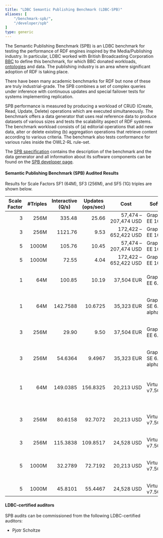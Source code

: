 ```yaml
---
title: "LDBC Semantic Publishing Benchmark (LDBC-SPB)"
aliases: [
    "/benchmark-spb/",
    "/developer/spb"
]
type: generic
---
```


The Semantic Publishing Benchmark (SPB) is an LDBC benchmark for testing the performance of RDF engines inspired by the Media/Publishing industry. In particular, LDBC worked with British Broadcasting Corporation [BBC](http://www.bbc.co.uk/blogs/internet/posts/Linked-Data-Connecting-together-the-BBCs-Online-Content) to define this benchmark, for which BBC donated workloads, [ontologies](https://github.com/ldbc/ldbc_spb_bm_2.0/tree/master/datasets_and_queries/ontologies) and data. The publishing industry is an area where significant adoption of RDF is taking place.

There have been many academic benchmarks for RDF but none of these are truly industrial-grade. The SPB  combines a set of complex queries under inference with continuous updates and special failover tests for systems implementing replication.

SPB performance is measured by producing a workload of CRUD (Create, Read, Update, Delete) operations which are executed simultaneously. The benchmark offers a data generator that uses real reference data to produce datasets of various sizes and tests the scalability aspect of RDF systems. The benchmark workload consists of (a) editorial operations that add new data, alter or delete existing (b) aggregation operations that retrieve content according to various criteria. The benchmark also tests conformance for various rules inside the OWL2-RL rule-set.

The [SPB specification](ldbc-spb-v2.0-specification.pdf) contains the description of the benchmark and the data generator and all information about its software components can be found on the [SPB developer page](/developer/spb).

#### Semantic Publishing Benchmark (SPB) Audited Results

Results for Scale Factors SF1 (64M), SF3 (256M), and SF5 (1G) triples are shown below.

| **Scale Factor**                                | **#Triples**                                        | **Interactive (Q/s)**                                  | **Updates (ops/sec)**                                  | **Cost**                                                                           | **Software**         | **Hardware**                             | **Test Sponsor**                                | **Date**                                               | **FDR**                                                                                                                                |
| ----------------------------------------------- | --------------------------------------------------- | ------------------------------------------------------ | ------------------------------------------------------ | ---------------------------------------------------------------------------------- | -------------------- | ---------------------------------------- | ----------------------------------------------- | ------------------------------------------------------ | -------------------------------------------------------------------------------------------------------------------------------------- |
| <div style="text-align:right!important">3</div> | <div style="text-align:right!important">256M</div>  | <div style="text-align:right!important">335.48</div>   | <div style="text-align:right!important">25.66</div>    | <div style="text-align:right!important">57,474 &ndash; 207,474&nbsp;USD</div>  | GraphDB EE 10.0.1    | AWS r6id.8xlarge                             | [Ontotext AD](https://www.ontotext.com/)        | <time style="white-space: nowrap;">2023-01-29</time> | [FDR](LDBC-SPB-SF3-GraphDB-single-machine-20230129.pdf), [summary](LDBC-SPB-SF3-GraphDB-single-machine-20230129-executive-summary.pdf) |
| <div style="text-align:right!important">3</div> | <div style="text-align:right!important">256M</div>  | <div style="text-align:right!important">1121.76</div>  | <div style="text-align:right!important">9.53</div>     | <div style="text-align:right!important">172,422 &ndash; 652,422&nbsp;USD</div> | GraphDB EE 10.0.1    | 3×AWS r6id.8xlarge                           | [Ontotext AD](https://www.ontotext.com/)        | <time style="white-space: nowrap;">2023-01-29</time>   | [FDR](LDBC-SPB-SF3-GraphDB-cluster-20230129.pdf), [summary](LDBC-SPB-SF3-GraphDB-cluster-20230129-executive-summary.pdf)               |
| <div style="text-align:right!important">5</div> | <div style="text-align:right!important">1000M</div> | <div style="text-align:right!important">105.76</div>   | <div style="text-align:right!important">10.45</div>    | <div style="text-align:right!important">57,474 &ndash; 207,474&nbsp;USD</div>  | GraphDB EE 10.0.1    | AWS r6id.8xlarge                             | [Ontotext AD](https://www.ontotext.com/)        | <time style="white-space: nowrap;">2023-01-29</time>   | [FDR](LDBC-SPB-SF5-GraphDB-single-machine-20230129.pdf), [summary](LDBC-SPB-SF5-GraphDB-single-machine-20230129-executive-summary.pdf) |
| <div style="text-align:right!important">5</div> | <div style="text-align:right!important">1000M</div> | <div style="text-align:right!important">72.55</div>    | <div style="text-align:right!important">4.04</div>     | <div style="text-align:right!important">172,422 &ndash; 652,422&nbsp;USD</div> | GraphDB EE 10.0.1    | 3×AWS r6id.8xlarge                           | [Ontotext AD](https://www.ontotext.com/)        | <time style="white-space: nowrap;">2023-01-29</time>   | [FDR](LDBC-SPB-SF5-GraphDB-cluster-20230129.pdf), [summary](LDBC-SPB-SF5-GraphDB-cluster-20230129-executive-summary.pdf)               |
| <div style="text-align:right!important">1</div> | <div style="text-align:right!important">64M</div>   | <div style="text-align:right!important">100.85</div>   | <div style="text-align:right!important">10.19</div>    | <div style="text-align:right!important">37,504&nbsp;EUR</div>                      | GraphDB EE 6.2       | Intel Xeon E5-1650v3 6×3.5Ghz, 96GB RAM  | [Ontotext AD](https://www.ontotext.com/)        | <time style="white-space: nowrap;">2015-04-26</time>   | [FDR](LDBC_SPB20_20150426_SF1_GraphDB-EE-6.2b.pdf)                                                                                     |
| <div style="text-align:right!important">1</div> | <div style="text-align:right!important">64M</div>   | <div style="text-align:right!important">142.7588</div> | <div style="text-align:right!important">10.6725</div>  | <div style="text-align:right!important">35,323&nbsp;EUR</div>                      | GraphDB SE 6.3 alpha | Intel Xeon E5-1650v3 6×3.5GHz, 64GB RAM  | [Ontotext AD](https://www.ontotext.com/)        | <time style="white-space: nowrap;">2015-06-10</time>   | [FDR](LDBC-SPB-64M-GraphDB-10062015.pdf)                                                                                               |
| <div style="text-align:right!important">3</div> | <div style="text-align:right!important">256M</div>  | <div style="text-align:right!important">29.90</div>    | <div style="text-align:right!important">9.50</div>     | <div style="text-align:right!important">37,504&nbsp;EUR</div>                      | GraphDB EE 6.2       | Intel Xeon E5-1650v3 6×3.5Ghz, 96GB RAM  | [Ontotext AD](https://www.ontotext.com/)        | <time style="white-space: nowrap;">2015-04-26</time>   | [FDR](LDBC_SPB20_20150426_SF3_GraphDB-EE-6.2b.pdf)                                                                                     |
| <div style="text-align:right!important">3</div> | <div style="text-align:right!important">256M</div>  | <div style="text-align:right!important">54.6364</div>  | <div style="text-align:right!important">9.4967</div>   | <div style="text-align:right!important">35,323&nbsp;EUR</div>                      | GraphDB SE 6.3 alpha | Intel Xeon E5-1650v3 6×3.5GHz, 64GB RAM  | [Ontotext AD](https://www.ontotext.com/)        | <time style="white-space: nowrap;">2015-06-10</time>   | [FDR](LDBC-SPB-256M-GraphDB-10062015.pdf)                                                                                              |
| <div style="text-align:right!important">1</div> | <div style="text-align:right!important">64M</div>   | <div style="text-align:right!important">149.0385</div> | <div style="text-align:right!important">156.8325</div> | <div style="text-align:right!important">20,213&nbsp;USD</div>                      | Virtuoso v7.50.3213  | Intel Xeon E5-2630 6×2.30GHz, 192 GB RAM | [OpenLink Software](http://www.openlinksw.com/) | <time style="white-space: nowrap;">2015-06-09</time>   | [FDR](LDBC-SPB-64M-Virtuoso-09062015.pdf)                                                                                              |
| <div style="text-align:right!important">3</div> | <div style="text-align:right!important">256M</div>  | <div style="text-align:right!important">80.6158</div>  | <div style="text-align:right!important">92.7072</div>  | <div style="text-align:right!important">20,213&nbsp;USD</div>                      | Virtuoso v7.50.3213  | Intel Xeon E5-2630 6×2.30GHz, 192 GB RAM | [OpenLink Software](http://www.openlinksw.com/) | <time style="white-space: nowrap;">2015-06-09</time>   | [FDR](LDBC-SPB-256M-Virtuoso-09062015.pdf)                                                                                             |
| <div style="text-align:right!important">3</div> | <div style="text-align:right!important">256M</div>  | <div style="text-align:right!important">115.3838</div> | <div style="text-align:right!important">109.8517</div> | <div style="text-align:right!important">24,528&nbsp;USD</div>                      | Virtuoso v7.50.3213  | AWS r3.8xlarge                           | [OpenLink Software](http://www.openlinksw.com/) | <time style="white-space: nowrap;">2015-06-09</time>   | [FDR](LDBC-SPB-256M-Virtuoso-EC2-10062015-v2.pdf)                                                                                         |
| <div style="text-align:right!important">5</div> | <div style="text-align:right!important">1000M</div> | <div style="text-align:right!important">32.2789</div>  | <div style="text-align:right!important">72.7192</div>  | <div style="text-align:right!important">20,213&nbsp;USD</div>                      | Virtuoso v7.50.3213  | Intel Xeon E5-2630 6×2.30GHz, 192 GB RAM | [OpenLink Software](http://www.openlinksw.com/) | <time style="white-space: nowrap;">2015-06-09</time>   | [FDR](LDBC-SPB-1G-Virtuoso-09062015.pdf)                                                                                               |
| <div style="text-align:right!important">5</div> | <div style="text-align:right!important">1000M</div> | <div style="text-align:right!important">45.8101</div>  | <div style="text-align:right!important">55.4467</div>  | <div style="text-align:right!important">24,528&nbsp;USD</div>                      | Virtuoso v7.50.3213  | AWS r3.8xlarge                           | [OpenLink Software](http://www.openlinksw.com/) | <time style="white-space: nowrap;">2015-06-10</time>   | [FDR](LDBC-SPB-1G-Virtuoso-EC2-10062015.pdf)                                                                                           |

#### LDBC-certified auditors

SPB audits can be commissioned from the following LDBC-certified auditors:

* Pjotr Scholtze
